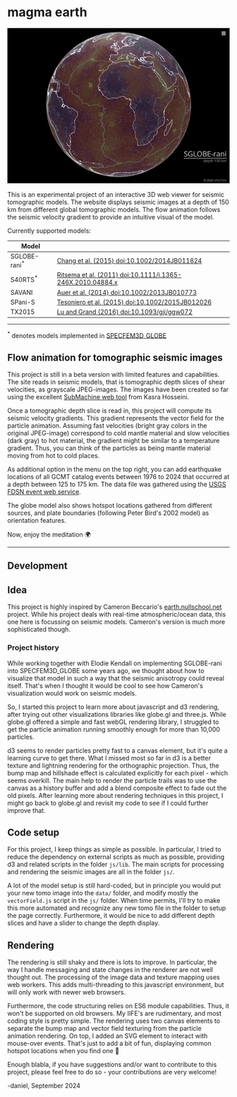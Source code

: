 # magma earth

![magma earth viewer](magma_earth_viewer.jpg "magma earth :: a tomographic model viewer screenshot")


This is an experimental project of an interactive 3D web viewer for seismic tomographic models.
The website displays seismic images at a depth of 150 km from different global tomographic models. The flow animation follows the seismic velocity gradient to provide an intuitive visual of the model.

Currently supported models:

| Model |   |
|-------|---|
| SGLOBE-rani<sup>*</sup> | [Chang et al. (2015) doi:10.1002/2014JB011824](https://agupubs.onlinelibrary.wiley.com/doi/full/10.1002/2014JB011824)|
| S40RTS<sup>*</sup>      | [Ritsema et al. (2011) doi:10.1111/j.1365-246X.2010.04884.x](https://onlinelibrary.wiley.com/doi/abs/10.1111/j.1365-246X.2010.04884.x) |
| SAVANI        | [Auer et al. (2014) doi:10.1002/2013JB010773](https://agupubs.onlinelibrary.wiley.com/doi/abs/10.1002/2013JB010773) |
| SPani-S       | [Tesoniero et al. (2015) doi:10.1002/2015JB012026](https://agupubs.onlinelibrary.wiley.com/doi/10.1002/2015JB012026/abstract;jsessionid=807CA5C22CFE0879DE2CB66CCA80A7C0.f04t03)|
| TX2015        | [Lu and Grand (2016) doi:10.1093/gji/ggw072](https://academic.oup.com/gji/article/205/2/1074/691474?login=false)|
_____________

<sup>*</sup> denotes models implemented in [SPECFEM3D_GLOBE](https://github.com/SPECFEM/specfem3d_globe)


## Flow animation for tomographic seismic images

This project is still in a beta version with limited features and capabilities.
The site reads in seismic models, that is tomographic depth slices of shear velocities, as grayscale JPEG-images.
The images have been created so far using the excellent [SubMachine web tool](https://users.earth.ox.ac.uk/~smachine/cgi/index.php?page=tomo_depth)
from Kasra Hosseini.

Once a tomographic depth slice is read in, this project will compute its seismic velocity gradients.
This gradient represents the vector field for the particle animation. Assuming fast velocities (bright gray colors in the original JPEG-image) correspond
to cold mantle material and slow velocities (dark gray) to hot material, the gradient might be similar to a temperature gradient.
Thus, you can think of the particles as being mantle material moving from hot to cold places.   

As additional option in the menu on the top right, you can add earthquake locations of all GCMT catalog events between 1976 to 2024 that occurred at a depth between 125 to 175 km. The data file was gathered using the [USGS FDSN event web service](https://earthquake.usgs.gov/fdsnws/event/1/).

The globe model also shows hotspot locations gathered from different sources, and plate boundaries (following Peter Bird's 2002 model) as orientation features.

Now, enjoy the meditation :earth_africa:


---

## Development

## Idea

This project is highly inspired by Cameron Beccario's [earth.nullschool.net](https://earth.nullschool.net) project.
While his project deals with real-time atmospheric/ocean data, this one here is focussing on seismic models.
Cameron's version is much more sophisticated though.

### Project history

While working together with Elodie Kendall on implementing SGLOBE-rani into SPECFEM3D_GLOBE some years ago, we thought about how to visualize that model in such a way that the seismic anisotropy could reveal itself. That's when I thought it would be cool to see how Cameron's visualization would work on seismic models.

So, I started this project to learn more about javascript and d3 rendering, after trying out other visualizations libraries like
globe.gl and three.js. While globe.gl offered a simple and fast webGL rendering library, I struggled to get the particle animation
running smoothly enough for more than 10,000 particles.

d3 seems to render particles pretty fast to a canvas element, but it's quite a learning curve to get there. What I missed most so far in d3 is a better texture and lightning rendering for the orthographic projection. Thus, the bump map and hillshade effect is calculated explicitly for each pixel - which seems overkill. The main help to render the particle trails was to use the canvas as a history buffer and add a blend composite effect to fade out the old pixels. After learning more about rendering techniques in this project, I might go
back to globe.gl and revisit my code to see if I could further improve that.

## Code setup

For this project, I keep things as simple as possible. In particular, I tried to reduce the dependency on external scripts as much as possible, providing d3 and related scripts in the folder `js/lib`. The main scripts for processing and rendering the seismic images are all in the folder `js/`.

A lot of the model setup is still hard-coded, but in principle you would put your new tomo image into the `data/` folder,
and modify mostly the `vectorField.js` script in the `js/` folder. When time permits, I'll try to make this more automated and recognize any new tomo file in the folder to setup the page correctly. Furthermore, it would be nice to add different depth slices and have a slider to change the depth display.


## Rendering

The rendering is still shaky and there is lots to improve. In particular, the way I handle messaging and state changes in the renderer
are not well thought out. The processing of the image data and texture mapping uses web workers.
This adds multi-threading to this javascript environment, but will only work with newer web browsers.

Furthermore, the code structuring relies on ES6 module capabilities. Thus, it won't be supported on old browsers.
My IIFE's are rudimentary, and most coding style is pretty simple. The rendering uses two canvas elements to separate the bump map and
vector field texturing from the particle animation rendering. On top, I added an SVG element to interact with mouse-over events.
That's just to add a bit of fun, displaying common hotspot locations when you find one :volcano:

Enough blabla, if you have suggestions and/or want to contribute to this project, please feel free to do so - your contributions are very welcome!

-daniel, September 2024
